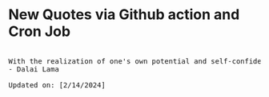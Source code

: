 # New Quotes via Github action and Cron Job

<pre>
<!-- #quote -->
With the realization of one's own potential and self-confidence in one's ability, one can build a better world.
- Dalai Lama

Updated on: [2/14/2024]
<!-- #quoteEnd -->
</pre>
